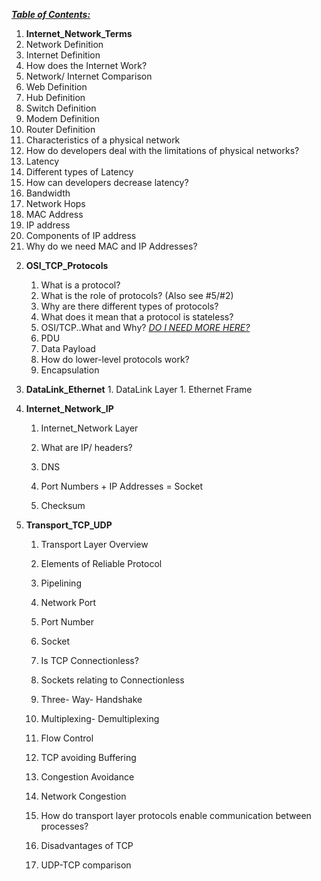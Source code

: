 <u>***Table of Contents:***</u>



1.  **Internet_Network_Terms** 
   1. Network Definition
   2. Internet Definition
   3. How does the Internet Work?
   4. Network/ Internet Comparison
   5. Web Definition
   6. Hub Definition
   7. Switch Definition
   8. Modem Definition
   9. Router Definition
   10. Characteristics of a physical network
   11. How do developers deal with the limitations of physical networks?
   12. Latency
   13. Different types of Latency
   14. How can developers decrease latency?
   15. Bandwidth
   16. Network Hops
   17. MAC Address
   18. IP address
   19. Components of IP address
   20. Why do we need MAC and IP Addresses?



2) **OSI_TCP_Protocols**

   1) What is a protocol?
   2) What is the role of protocols?  (Also see #5/#2)
   3) Why are there different types of protocols?
   4) What does it mean that a protocol is stateless?
   5) OSI/TCP..What and Why?      <u>*DO I NEED MORE HERE?*</u>
   6) PDU
   7) Data Payload
   8) How do lower-level protocols work?
   9) Encapsulation

   

3. **DataLink_Ethernet**
   		1. DataLink Layer
         		1. Ethernet Frame



4. **Internet_Network_IP**

   1. Internet_Network Layer

   2. What are IP/ headers?

   3. DNS

   4. Port Numbers + IP Addresses = Socket

   5. Checksum




5. **Transport_TCP_UDP**

   1. Transport Layer Overview

   2. Elements of Reliable Protocol 

   3. Pipelining 

   4. Network Port

   5. Port Number

   6. Socket

   7. Is TCP Connectionless?

   8. Sockets relating to Connectionless

   9. Three- Way- Handshake

   10. Multiplexing- Demultiplexing 

   11. Flow Control

   12. TCP avoiding Buffering 

   13. Congestion Avoidance 

   14. Network Congestion

   15. How do transport layer protocols enable communication between processes?

   16. Disadvantages of TCP 

   17. UDP-TCP comparison

       